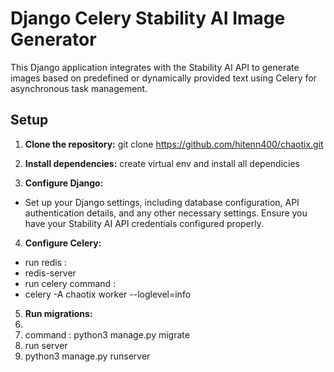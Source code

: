# Django Celery Stability AI Image Generator

This Django application integrates with the Stability AI API to generate images based on predefined or dynamically provided text using Celery for asynchronous task management.

## Setup

1. **Clone the repository:**
git clone https://github.com/hitenn400/chaotix.git

2. **Install dependencies:**
create virtual env and install all dependicies

3. **Configure Django:**

- Set up your Django settings, including database configuration, API authentication details, and any other necessary settings. Ensure you have your Stability AI API credentials configured properly.

4. **Configure Celery:**
- run redis :
- redis-server
- run celery command :
- celery -A chaotix worker --loglevel=info

5. **Run migrations:**
6. 
7. command : python3 manage.py migrate
8. run server
9. python3 manage.py runserver
